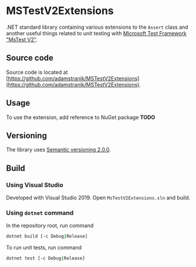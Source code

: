 # MSTestV2Extensions

.NET standard library containing various extensions to the `Assert` class and another useful things related to unit testing with [Microsoft Test Framework "MsTest V2"](https://github.com/microsoft/testfx).

## Source code

Source code is located at [https://github.com/adamstranik/MSTestV2Extensions](https://github.com/adamstranik/MSTestV2Extensions).

## Usage

To use the extension, add reference to NuGet package **TODO**

## Versioning

The library uses [Semantic versioning 2.0.0](https://semver.org/#semantic-versioning-200).

## Build

### Using Visual Studio

Developed with Visual Studio 2019. Open `MsTestV2Extensions.sln` and build.

### Using `dotnet` command
In the repository root, run command

``` bash
dotnet build [-c Debug|Release]
```

To run unit tests, run command

```bash
dotnet test [-c Debug|Release]
```
